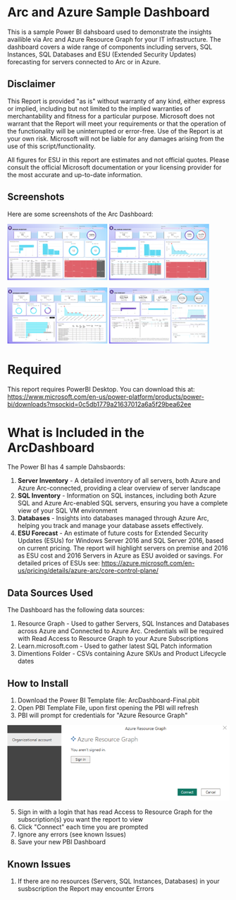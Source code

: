 # Arc and Azure Sample Dashboard
This is a sample Power BI dahsboard used to demonstrate the insights availible via Arc and Azure Resource Graph for your IT infrastructure. The dashboard covers a wide range of components including servers, SQL Instances, SQL Databases and ESU (Extended Security Updates) forecasting for servers connected to Arc or in Azure.

## Disclaimer
This Report is provided "as is" without warranty of any kind, either express or implied, including but not limited to the implied warranties of merchantability and fitness for a particular purpose. Microsoft does not warrant that the Report will meet your requirements or that the operation of the functionality will be uninterrupted or error-free. Use of the Report is at your own risk. Microsoft will not be liable for any damages arising from the use of this script/functionality.

All figures for ESU in this report are estimates and not official quotes. Please consult the official Microsoft documentation or your licensing provider for the most accurate and up-to-date information.

## Screenshots
Here are some screenshots of the Arc Dashboard:
<p float="left">
  <img src="Screenshots/ServerInventory.png" alt="Server Inventory" width="45%" />
  <img src="Screenshots/SQLInventory.png" alt="SQL Inventory" width="45%" />
</p>
<p float="left">
  <img src="Screenshots/DatabaseInventory.png" alt="Databases" width="45%" />
  <img src="Screenshots/ESUForecast.png" alt="ESU Forecast" width="45%" />
</p>

# Required
This report requires PowerBI Desktop. You can download this at: https://www.microsoft.com/en-us/power-platform/products/power-bi/downloads?msockid=0c5db1779a21637012a6a5f29bea62ee

# What is Included in the ArcDashboard
The Power BI has 4 sample Dahsbaords:
1. **Server Inventory** - A detailed inventory of all servers, both Azure and Azure Arc-connected, providing a clear overview of server landscape
2. **SQL Inventory** - Information on SQL instances, including both Azure SQL and Azure Arc-enabled SQL servers, ensuring you have a complete view of your SQL VM environment
3. **Databases** - Insights into databases managed through Azure Arc, helping you track and manage your database assets effectively.
4. **ESU Forecast** - An estimate of future costs for Extended Security Updates (ESUs) for Windows Server 2016 and SQL Server 2016, based on current pricing. The report will highlight servers on premise and 2016 as ESU cost and 2016 Servers in Azure as ESU avoided or savings. For detailed prices of ESUs see: https://azure.microsoft.com/en-us/pricing/details/azure-arc/core-control-plane/

## Data Sources Used
The Dashboard has the following data sources:
1. Resource Graph - Used to gather Servers, SQL Instances and Databases across Azure and Connected to Azure Arc. Credentials will be required with Read Access to Resource Graph to your Azure Subscriptions
2. Learn.microsoft.com - Used to gather latest SQL Patch information
3. Dimentions Folder - CSVs containing Azure SKUs and Product Lifecycle dates

## How to Install
1. Download the Power BI Template file: ArcDashboard-Final.pbit
2. Open PBI Template File, upon first opening the PBI will refresh
3. PBI will prompt for credentials for "Azure Resource Graph"
   
![Resourc Graph Connector](Screenshots/AzureResourceGraph.png)

5. Sign in with a login that has read Access to Resource Graph for the subscription(s) you want the report to view
6. Click "Connect" each time you are prompted
7. Ignore any errors (see known Issues)
8. Save your new PBI Dashboard

## Known Issues
1. If there are no resources (Servers, SQL Instances, Databases) in your susbscription the Report may encounter Errors


